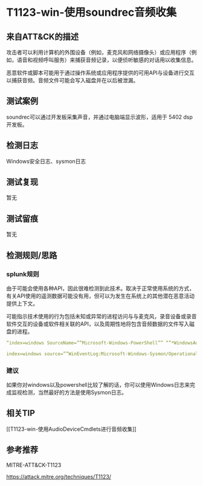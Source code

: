 # T1123-win-使用soundrec音频收集

## 来自ATT&CK的描述

攻击者可以利用计算机的外围设备（例如，麦克风和网络摄像头）或应用程序（例如，语音和视频呼叫服务）来捕获音频记录，以便侦听敏感的对话用以收集信息。

恶意软件或脚本可能用于通过操作系统或应用程序提供的可用API与设备进行交互以捕获音频。音频文件可能会写入磁盘并在以后被泄漏。

## 测试案例

soundrec可以通过开发板采集声音，并通过电脑端显示波形，适用于 5402 dsp开发板。

## 检测日志

Windows安全日志、sysmon日志

## 测试复现

暂无

## 测试留痕

暂无

## 检测规则/思路

### splunk规则

由于可能会使用各种AP​​I，因此很难检测到此技术。取决于正常使用系统的方式，有关API使用的遥测数据可能没有用，但可以为发生在系统上的其他潜在恶意活动提供上下文。

可能指示技术使用的行为包括未知或异常的进程访问与与麦克风，录音设备或录音软件交互的设备或软件相关联的API，以及周期性地将包含音频数据的文件写入磁盘的进程。

```yml
“index=windows SourceName=””Microsoft-Windows-PowerShell”” “”*WindowsAudioDevice-Powershell-Cmdlet*”” //use voice cmdlet in powershell  index=windows source=””WinEventLog:Microsoft-Windows-Sysmon/Operational”” (EventCode=1 Image=””*\\explorer.exe”” CommandLine=””*WindowsSoundRecorder*””) OR (EventCode=1 Image=””*\\soundrec.exe””) // soundrecorder started with this command:explorer.exe shell:appsFolder\Microsoft.WindowsSoundRecorder_8wekyb3d8bbwe!App

index=windows source=””WinEventLog:Microsoft-Windows-Sysmon/Operational”” (EventCode=1 CommandLine=””*/DURATION*””) OR (EventCode=1 CommandLine=””*/FILE*””) // check all commandlines that used /DURATION and /FILE as a output file in it”
```

### 建议

如果你对windows以及powershell比较了解的话，你可以使用Windows日志来完成监视检测，当然最好的方法是使用Sysmon日志。


## 相关TIP
[[T1123-win-使用AudioDeviceCmdlets进行音频收集]]


## 参考推荐

MITRE-ATT&CK-T1123

<https://attack.mitre.org/techniques/T1123/>
